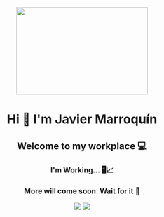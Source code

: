 <div align="center">
  <img src="https://media.giphy.com/media/2IudUHdI075HL02Pkk/giphy.gif" width="300" height="200" />
  <h1>Hi 👋 I'm Javier Marroquín</h1>
  <h2>Welcome to my workplace 💻</h2>
  <h3>I'm Working... 🖥️📈</h3>
  <h3>More will come soon. Wait for it 💪</h3>
  <div display="inline">
    <img src="https://img.shields.io/badge/Java-Intermediate%2FAdvanced-red"/>
    <img src="https://img.shields.io/badge/Spring-Intermediate-green"/> 
  </div>
</div>


